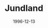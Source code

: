 ---
mission_id: jundland
editorsChoice:
title: "Jundland"
authors: 
    - "David Arandle"
date: 1996-12-13
filename: "jundland.zip"
description: "Closer scrutiny of the stolen plans for the SSSD Sovereign recovered from M/CRV Dana has revealed they were in fact a decoy. The ship's log shows that an A-wing left the ship over the planet of Tatooine. Intelligence is confident that the fighter was carrying the real plans; your platoon has been assigned the job of locating the A-wing and recovering the stolen plans."
cover: "jundland.png"
levelReplaced:	SECBASE
difficulty: yes
bm:	yes
fme: yes
wax: yes
three_do: yes
voc: yes
gmd: no
vue: no
lfd: yes
base: "New level from scratch" 
editors: "WDFUSE 2.00"

---